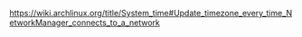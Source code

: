 https://wiki.archlinux.org/title/System_time#Update_timezone_every_time_NetworkManager_connects_to_a_network
